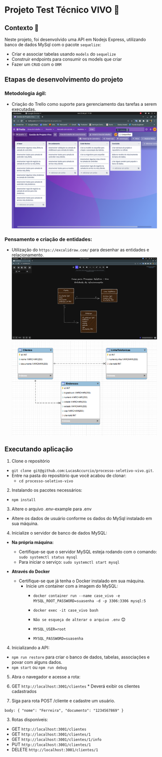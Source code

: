 # Projeto Test Técnico VIVO :iphone:

## Contexto :selfie:

Neste projeto, foi desenvolvido uma API em Nodejs Express, utilizando banco de dados MySql com o pacote `sequelize`:
 - Criar e associar tabelas usando `models` do `sequelize`
 - Construir endpoints para consumir os models que criar 
 - Fazer um `CRUD` com o `ORM`

## Etapas de desenvolvimento do projeto

### Metodologia ágil:
- Criação do Trello como suporte para gerenciamento das tarefas a serem executadas.
![Trello](/images/trello.png)

### Pensamento e criação de entidades:
- Utilização do `https://excalidraw.com/` para desenhar as entidades e relacionamento.
![Excalidraw](/images/excalidraw.png)
![Diagrama](/images/diagrama.png)

## Executando aplicação

1. Clone o repositório
  * `git clone git@github.com:LucasAccurcio/processo-seletivo-vivo.git`.
  * Entre na pasta do repositório que você acabou de clonar:
    * `cd processo-seletivo-vivo`

2. Instalando os pacotes necessários:
  - `npm install`

3. Altere o arquivo .env-example para .env
  * Altere os dados de usuário conforme os dados do MySql instalado em sua máquina.

4. Inicialize o servidor de banco de dados MySQL:
  - **Na própria máquina:**
    * Certifique-se que o servidor MySQL esteja rodando com o comando:
      `sudo systemctl status mysql`
    - Para iniciar o serviço:
      `sudo systemctl start mysql`
    
  - **Através do Docker**
    * Certifique-se que já tenha o Docker instalado em sua máquina.
      - Inicie um container com a imagem do MySQL:
        * `docker container run --name case_vivo -e MYSQL_ROOT_PASSWORD=suasenha -d -p 3306:3306 mysql:5`
        * `docker exec -it case_vivo bash`
         
        * `Não se esqueça de alterar o arquivo .env` :blush:
        * `MYSQL_USER=root`
        * `MYSQL_PASSWORD=suasenha`
        

4. Inicializando a API:
  - `npm run restore` para criar o banco de dados, tabelas, associações e povar com alguns dados.
  - `npm start` ou `npm run debug`

5. Abra o navegador e acesse a rota:
  1. GET `http://localhost:3001/clientes`
    * Deverá exibir os clientes cadastrados

  2. Siga para rota POST /cliente e cadastre um usuário.

  `body: { "nome": "Ferreira", "documento": "1234567869" }`

  3. Rotas disponíveis:
  - GET `http://localhost:3001/clientes`
  - GET `http://localhost:3001/clientes/1`
  - GET `http://localhost:3001/clientes/1/info`
  - PUT `http://localhost:3001/clientes/1`
  - DELETE `http://localhost:3001/clientes/1`

